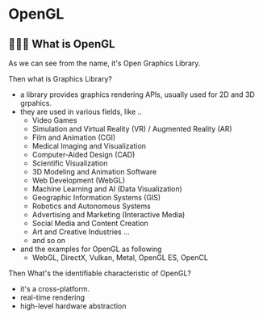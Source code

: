 # OpenGL

## 🙋🏻‍♀️ What is OpenGL
As we can see from the name, it's Open Graphics Library.

Then what is Graphics Library?
- a library provides graphics rendering APIs, usually used for 2D and 3D grpahics.
- they are used in various fields, like ..
  - Video Games
  - Simulation and Virtual Reality (VR) / Augmented Reality (AR)
  - Film and Animation (CGI)
  - Medical Imaging and Visualization
  - Computer-Aided Design (CAD)
  - Scientific Visualization
  - 3D Modeling and Animation Software
  - Web Development (WebGL)
  - Machine Learning and AI (Data Visualization)
  - Geographic Information Systems (GIS)
  - Robotics and Autonomous Systems
  - Advertising and Marketing (Interactive Media)
  - Social Media and Content Creation
  - Art and Creative Industries ...
  - and so on
- and the examples for OpenGL as following
  - WebGL, DirectX, Vulkan, Metal, OpenGL ES, OpenCL

Then What's the identifiable characteristic of OpenGL?
- it's a cross-platform.
- real-time rendering
- high-level hardware abstraction


